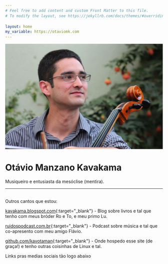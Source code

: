 ```yaml
---
# Feel free to add content and custom Front Matter to this file.
# To modify the layout, see https://jekyllrb.com/docs/themes/#overriding-theme-defaults

layout: home
my_variable: https://otaviomk.com
---
```


![pfp](/assets/OtavioMK_1.jpg)

# Otávio Manzano Kavakama

Musiqueiro e entusiasta da mesóclise (mentira).
<br>

---

<br>
Outros cantos que estou:

[kavakama.blogspot.com](https://kavakama.blogspot.com){:target="_blank"} - Blog sobre livros e tal que tenho com meus bróder Ro e To, e meu primo Lu.

[ruidospodcast.com.br](https://ruidospodcast.blogspot.com){:target="_blank"} - Podcast sobre música e tal que co-apresento com meu amigo Flávio.

[github.com/kavotaman](https://github.com/kavotaman){:target="_blank"} - Onde hospedo esse site (de graça!) e tenho outras coisinhas de Linux e tal.

Links pras medias sociais tão logo abaixo
